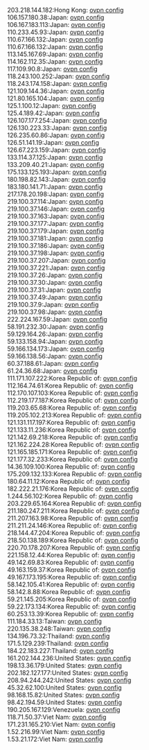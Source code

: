 203.218.144.182:Hong Kong: [ovpn config](vpn/203_218_144_182.ovpn)  
106.157.180.38:Japan: [ovpn config](vpn/106_157_180_38.ovpn)  
106.167.183.113:Japan: [ovpn config](vpn/106_167_183_113.ovpn)  
110.233.45.93:Japan: [ovpn config](vpn/110_233_45_93.ovpn)  
110.67.166.132:Japan: [ovpn config](vpn/110_67_166_132.ovpn)  
110.67.166.132:Japan: [ovpn config](vpn/110_67_166_132.ovpn)  
113.145.167.69:Japan: [ovpn config](vpn/113_145_167_69.ovpn)  
114.162.112.35:Japan: [ovpn config](vpn/114_162_112_35.ovpn)  
117.109.90.8:Japan: [ovpn config](vpn/117_109_90_8.ovpn)  
118.243.100.252:Japan: [ovpn config](vpn/118_243_100_252.ovpn)  
118.243.174.158:Japan: [ovpn config](vpn/118_243_174_158.ovpn)  
121.109.144.36:Japan: [ovpn config](vpn/121_109_144_36.ovpn)  
121.80.165.104:Japan: [ovpn config](vpn/121_80_165_104.ovpn)  
125.1.100.12:Japan: [ovpn config](vpn/125_1_100_12.ovpn)  
125.4.189.42:Japan: [ovpn config](vpn/125_4_189_42.ovpn)  
126.107.177.254:Japan: [ovpn config](vpn/126_107_177_254.ovpn)  
126.130.223.33:Japan: [ovpn config](vpn/126_130_223_33.ovpn)  
126.235.60.86:Japan: [ovpn config](vpn/126_235_60_86.ovpn)  
126.51.141.19:Japan: [ovpn config](vpn/126_51_141_19.ovpn)  
126.67.223.159:Japan: [ovpn config](vpn/126_67_223_159.ovpn)  
133.114.37.125:Japan: [ovpn config](vpn/133_114_37_125.ovpn)  
133.209.40.21:Japan: [ovpn config](vpn/133_209_40_21.ovpn)  
175.133.125.193:Japan: [ovpn config](vpn/175_133_125_193.ovpn)  
180.198.82.143:Japan: [ovpn config](vpn/180_198_82_143.ovpn)  
183.180.141.71:Japan: [ovpn config](vpn/183_180_141_71.ovpn)  
217.178.20.198:Japan: [ovpn config](vpn/217_178_20_198.ovpn)  
219.100.37.114:Japan: [ovpn config](vpn/219_100_37_114.ovpn)  
219.100.37.146:Japan: [ovpn config](vpn/219_100_37_146.ovpn)  
219.100.37.163:Japan: [ovpn config](vpn/219_100_37_163.ovpn)  
219.100.37.177:Japan: [ovpn config](vpn/219_100_37_177.ovpn)  
219.100.37.179:Japan: [ovpn config](vpn/219_100_37_179.ovpn)  
219.100.37.181:Japan: [ovpn config](vpn/219_100_37_181.ovpn)  
219.100.37.186:Japan: [ovpn config](vpn/219_100_37_186.ovpn)  
219.100.37.198:Japan: [ovpn config](vpn/219_100_37_198.ovpn)  
219.100.37.207:Japan: [ovpn config](vpn/219_100_37_207.ovpn)  
219.100.37.221:Japan: [ovpn config](vpn/219_100_37_221.ovpn)  
219.100.37.26:Japan: [ovpn config](vpn/219_100_37_26.ovpn)  
219.100.37.30:Japan: [ovpn config](vpn/219_100_37_30.ovpn)  
219.100.37.31:Japan: [ovpn config](vpn/219_100_37_31.ovpn)  
219.100.37.49:Japan: [ovpn config](vpn/219_100_37_49.ovpn)  
219.100.37.9:Japan: [ovpn config](vpn/219_100_37_9.ovpn)  
219.100.37.98:Japan: [ovpn config](vpn/219_100_37_98.ovpn)  
222.224.167.59:Japan: [ovpn config](vpn/222_224_167_59.ovpn)  
58.191.232.30:Japan: [ovpn config](vpn/58_191_232_30.ovpn)  
59.129.164.26:Japan: [ovpn config](vpn/59_129_164_26.ovpn)  
59.133.158.94:Japan: [ovpn config](vpn/59_133_158_94.ovpn)  
59.166.134.173:Japan: [ovpn config](vpn/59_166_134_173.ovpn)  
59.166.138.56:Japan: [ovpn config](vpn/59_166_138_56.ovpn)  
60.37.188.61:Japan: [ovpn config](vpn/60_37_188_61.ovpn)  
61.24.36.68:Japan: [ovpn config](vpn/61_24_36_68.ovpn)  
111.171.107.222:Korea Republic of: [ovpn config](vpn/111_171_107_222.ovpn)  
112.164.74.61:Korea Republic of: [ovpn config](vpn/112_164_74_61.ovpn)  
112.170.107.103:Korea Republic of: [ovpn config](vpn/112_170_107_103.ovpn)  
112.219.177.187:Korea Republic of: [ovpn config](vpn/112_219_177_187.ovpn)  
119.203.65.68:Korea Republic of: [ovpn config](vpn/119_203_65_68.ovpn)  
119.205.102.213:Korea Republic of: [ovpn config](vpn/119_205_102_213.ovpn)  
121.131.117.197:Korea Republic of: [ovpn config](vpn/121_131_117_197.ovpn)  
121.133.11.236:Korea Republic of: [ovpn config](vpn/121_133_11_236.ovpn)  
121.142.69.218:Korea Republic of: [ovpn config](vpn/121_142_69_218.ovpn)  
121.162.224.28:Korea Republic of: [ovpn config](vpn/121_162_224_28.ovpn)  
121.165.185.171:Korea Republic of: [ovpn config](vpn/121_165_185_171.ovpn)  
121.177.32.233:Korea Republic of: [ovpn config](vpn/121_177_32_233.ovpn)  
14.36.109.100:Korea Republic of: [ovpn config](vpn/14_36_109_100.ovpn)  
175.209.132.133:Korea Republic of: [ovpn config](vpn/175_209_132_133.ovpn)  
180.64.11.12:Korea Republic of: [ovpn config](vpn/180_64_11_12.ovpn)  
182.222.21.176:Korea Republic of: [ovpn config](vpn/182_222_21_176.ovpn)  
1.244.56.102:Korea Republic of: [ovpn config](vpn/1_244_56_102.ovpn)  
203.229.65.164:Korea Republic of: [ovpn config](vpn/203_229_65_164.ovpn)  
211.180.247.211:Korea Republic of: [ovpn config](vpn/211_180_247_211.ovpn)  
211.207.163.98:Korea Republic of: [ovpn config](vpn/211_207_163_98.ovpn)  
211.211.24.146:Korea Republic of: [ovpn config](vpn/211_211_24_146.ovpn)  
218.144.47.204:Korea Republic of: [ovpn config](vpn/218_144_47_204.ovpn)  
218.50.138.189:Korea Republic of: [ovpn config](vpn/218_50_138_189.ovpn)  
220.70.178.207:Korea Republic of: [ovpn config](vpn/220_70_178_207.ovpn)  
221.158.12.44:Korea Republic of: [ovpn config](vpn/221_158_12_44.ovpn)  
49.142.69.83:Korea Republic of: [ovpn config](vpn/49_142_69_83.ovpn)  
49.163.159.37:Korea Republic of: [ovpn config](vpn/49_163_159_37.ovpn)  
49.167.173.195:Korea Republic of: [ovpn config](vpn/49_167_173_195.ovpn)  
58.142.105.41:Korea Republic of: [ovpn config](vpn/58_142_105_41.ovpn)  
58.142.8.88:Korea Republic of: [ovpn config](vpn/58_142_8_88.ovpn)  
59.21.145.205:Korea Republic of: [ovpn config](vpn/59_21_145_205.ovpn)  
59.22.173.134:Korea Republic of: [ovpn config](vpn/59_22_173_134.ovpn)  
60.253.13.39:Korea Republic of: [ovpn config](vpn/60_253_13_39.ovpn)  
111.184.33.13:Taiwan: [ovpn config](vpn/111_184_33_13.ovpn)  
220.135.38.248:Taiwan: [ovpn config](vpn/220_135_38_248.ovpn)  
134.196.73.32:Thailand: [ovpn config](vpn/134_196_73_32.ovpn)  
171.5.129.239:Thailand: [ovpn config](vpn/171_5_129_239.ovpn)  
184.22.183.227:Thailand: [ovpn config](vpn/184_22_183_227.ovpn)  
161.202.144.236:United States: [ovpn config](vpn/161_202_144_236.ovpn)  
198.13.36.179:United States: [ovpn config](vpn/198_13_36_179.ovpn)  
202.182.127.177:United States: [ovpn config](vpn/202_182_127_177.ovpn)  
208.94.244.242:United States: [ovpn config](vpn/208_94_244_242.ovpn)  
45.32.62.100:United States: [ovpn config](vpn/45_32_62_100.ovpn)  
98.168.15.82:United States: [ovpn config](vpn/98_168_15_82.ovpn)  
98.42.194.59:United States: [ovpn config](vpn/98_42_194_59.ovpn)  
190.205.167.129:Venezuela: [ovpn config](vpn/190_205_167_129.ovpn)  
118.71.50.37:Viet Nam: [ovpn config](vpn/118_71_50_37.ovpn)  
171.231.165.210:Viet Nam: [ovpn config](vpn/171_231_165_210.ovpn)  
1.52.216.99:Viet Nam: [ovpn config](vpn/1_52_216_99.ovpn)  
1.53.21.172:Viet Nam: [ovpn config](vpn/1_53_21_172.ovpn)  
